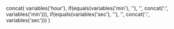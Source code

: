 concat(
    variables('hour'),
    if(equals(variables('min'), ''), '', concat(':', variables('min'))),
    if(equals(variables('sec'), ''), '', concat(':', variables('sec')))
)
